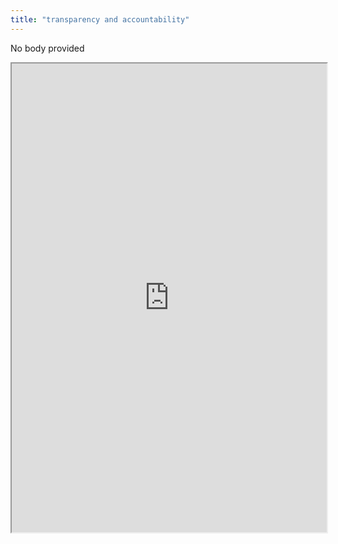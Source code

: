 ```yaml
---
title: "transparency and accountability"
---
```


No body provided
<iframe height="750" width="100%" src="https://ewelton.github.io/ktest/wiki.html#transparency%20and%20accountability"></iframe>
